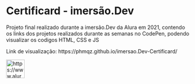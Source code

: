 <h1> Certificard - imersão.Dev</h1>

Projeto final realizado durante a imersão.Dev da Alura em 2021, contendo os links dos projetos realizados durante as semanas no CodePen, podendo visualizar os codigos HTML, CSS e JS
<p>
</p>
Link de visualização: https://phmqz.github.io/imersao.Dev-Certificard/
<p>
    
    
    
    
    
</p>

<p align="rigth">
    <a href="https://www.alura.com.br/?gclid=CjwKCAjwk6-LBhBZEiwAOUUDpzXbfjKQ_gW0ZiqZi2JpVRET6pSDYRN_QUxhnHVMA6pQBR6DJPcQlRoCDmQQAvD_BwE" target="blank"><img align="center" src="https://media.glassdoor.com/sqll/2500530/alura-squarelogo-1602197362646.png" alt="https://www.alura.com.br/?gclid=CjwKCAjwk6-LBhBZEiwAOUUDpzXbfjKQ_gW0ZiqZi2JpVRET6pSDYRN_QUxhnHVMA6pQBR6DJPcQlRoCDmQQAvD_BwE" height="50" width="50" /></a>
</p>
